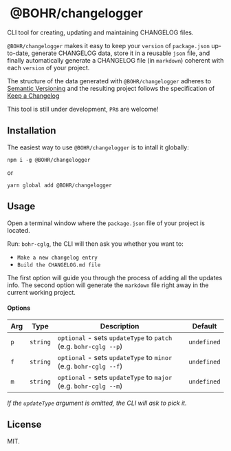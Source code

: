 #  @BOHR/changelogger

CLI tool for creating, updating and maintaining CHANGELOG files.

`@BOHR/changelogger` makes it easy to keep your `version` of `package.json` up-to-date, generate CHANGELOG data, store it in a reusable `json` file, and finally automatically generate a CHANGELOG file (in `markdown`) coherent with each `version` of your project.

The structure of the data generated with `@BOHR/changelogger` adheres to [Semantic Versioning](https://semver.org/spec/v2.0.0.html) and the resulting project follows the specification of [Keep a Changelog](https://keepachangelog.com/en/1.0.0/)

This tool is still under development, `PR`s are welcome!

## Installation

The easiest way to use `@BOHR/changelogger` is to intall it globally:

    npm i -g @BOHR/changelogger

or

    yarn global add @BOHR/changelogger


## Usage

Open a terminal window where the `package.json` file of your project is located.

Run: `bohr-cglg`, the CLI will then ask you whether you want to:

- `Make a new changelog entry`
- `Build the CHANGELOG.md file`

The first option will guide you through the process of adding all the updates info.
The second option will generate the `markdown` file right away in the current working project.

#### Options

| Arg | Type | Description | Default |
|--------|------|-------------|---------|
| `p` | `string` | `optional` - sets `updateType` to `patch` (e.g. `bohr-cglg --p`) | `undefined` |
| `f` | `string` | `optional` - sets `updateType` to `minor` (e.g. `bohr-cglg --f`) | `undefined` |
| `m` | `string` | `optional` - sets `updateType` to `major` (e.g. `bohr-cglg --m`) | `undefined` |

*If the `updateType` argument is omitted, the CLI will ask to pick it.*

## License

MIT.